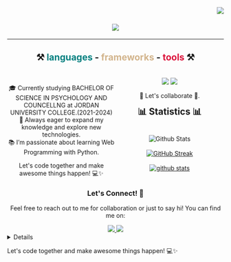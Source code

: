 <img align="right" src="https://visitor-badge.laobi.icu/badge?page_id=edariama.edariama" />

<h1 align="center">
    <img src="https://readme-typing-svg.herokuapp.com/?font=Poppins&size=35&center=true&vCenter=true&width=500&height=70&duration=4000&lines=Hello!;+It's+Me;+Gedaria+Mandele!;" />
</h1>

<hr/>
<h2 align="center">⚒ <span style="color: teal">languages </span>- <span style="color: tan">frameworks </span>- <span style="color: crimson">tools️ </span>⚒</h2>
<br/>
<div align="center">
    <div style="float:left; width:50%;">
        <p>🎓 Currently studying BACHELOR OF SCIENCE IN PSYCHOLOGY AND COUNCELLNG at JORDAN UNIVERSITY COLLEGE.(2021-2024)<br>
        🌱 Always eager to expand my knowledge and explore new technologies.<br>
        📚 I’m passionate about learning Web Programming with Python.<br>
        </p>
        <p>Let's code together and make awesome things happen! 💻✨</p>
    </div>
    <div style="float:right; width:50%;">
        <img src="https://skillicons.dev/icons?i=html,css,vscode,github,git" />
        <img src="https://skillicons.dev/icons?i=python,javascript,react,django" /><br>
        <p>💬 Let's collaborate 👥.</p>
    </div>
</div>


<hr/>

<div align="center">

  <h2>📊 Statistics 📊</h2>
  <br>
  <div align="center">
    <img src="https://github-readme-stats.vercel.app/api/top-langs/?username=edariama&hide=HTML&langs_count=8&layout=compact&theme=react&border_radius=10&size_weight=0.5&count_weight=0.5&exclude_repo=github-readme-stats" alt="Github Stats" />
    <br/><br/>
    <a href="https://git.io/streak-stats">
      <img src="http://github-readme-streak-stats.herokuapp.com?user=edariama&theme=merko" alt="GitHub Streak" />
    </a>
    <br/><br/>
    <a href="#">
      <img src="https://bad-apple-github-readme.vercel.app/api?username=edariama&show_icons=true&count_private=true&line_height=20&icon_color=00b3ff&theme=blue-green&title_color=fff" alt="github stats" />
    </a>
    <br/><br/>
  </div>
</div>

<div align="center"> 
    <h3>Let's Connect! 🤝</h3>
    <p>Feel free to reach out to me for collaboration or just to say hi! You can find me on:</p>
  <a href="mandelegedaria@gmail.com"  target="_blank">
    <img src="https://img.shields.io/badge/Gmail-333333?style=for-the-badge&logo=gmail&logoColor=red" />
  </a>
<a href="https://www.tiktok.com/@layckeram.32nuugee?_r" target="_blank">
    <img src="https://img.shields.io/badge/TikTok-000000?style=for-the-badge&logo=tiktok&logoColor=white" target="_blank" />
  </a>
</div>
<details>
 <hr/>
<h3 align="center">A software developer from Tanzania:</h3>

<br/>
<div align="center">
    <p>🎓 Currently studying BACHELOR OF SCIENCE IN PSYCHOLOGY AND COUNCELLNG at JORDAN UNIVERSITY COLLEGE.(2021-2024)<br>
   🌱 Always eager to expand my knowledge and explore new technologies.<br>
   📚 I’m passionate about learning Web Programming with Python.<br>
</div>   
</details>
 
Let's code together and make awesome things happen! 💻✨

